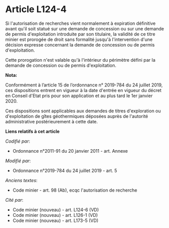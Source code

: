 # Article L124-4

Si l'autorisation de recherches vient normalement à expiration définitive avant qu'il soit statué sur une demande de
concession ou sur une demande de permis d'exploitation introduite par son titulaire, la validité de ce titre minier est
prorogée de droit sans formalité jusqu'à l'intervention d'une décision expresse concernant la demande de concession ou de
permis d'exploitation.

Cette prorogation n'est valable qu'à l'intérieur du périmètre défini par la demande de concession ou de permis
d'exploitation.

**Nota:**

Conformément à l’article 15 de l’ordonnance n° 2019-784 du 24 juillet 2019, ces dispositions entrent en vigueur à la date
d'entrée en vigueur du décret en Conseil d'Etat pris pour son application et au plus tard le 1er janvier 2020.

Ces dispositions sont applicables aux demandes de titres d'exploration ou d'exploitation de gîtes géothermiques déposées
auprès de l'autorité administrative postérieurement à cette date.

**Liens relatifs à cet article**

_Codifié par_:

  - Ordonnance n°2011-91 du 20 janvier 2011 - art. Annexe

_Modifié par_:

  - Ordonnance n°2019-784 du 24 juillet 2019 - art. 5

_Anciens textes_:

  - Code minier - art. 98 (Ab), ecqc l'autorisation de recherche

_Cité par_:

  - Code minier (nouveau) - art. L124-6 (VD)
  - Code minier (nouveau) - art. L126-1 (VD)
  - Code minier (nouveau) - art. L173-5 (VD)
